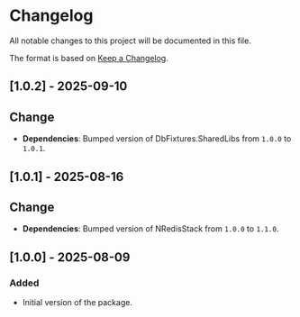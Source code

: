 # Changelog

All notable changes to this project will be documented in this file.

The format is based on [Keep a Changelog](https://keepachangelog.com/en/1.1.0/).

## [1.0.2] - 2025-09-10

## Change

- **Dependencies**: Bumped version of DbFixtures.SharedLibs from `1.0.0` to `1.0.1`.

## [1.0.1] - 2025-08-16

## Change

- **Dependencies**: Bumped version of NRedisStack from `1.0.0` to `1.1.0`.

## [1.0.0] - 2025-08-09

### Added

- Initial version of the package.
